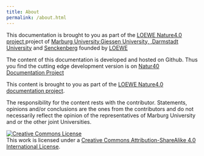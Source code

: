 ```yaml
---
title: About
permalink: /about.html
---
```


This documentation is brought to you as part of the [LOEWE Nature4.0 project ](https://www.uni-marburg.de/natur40) project of [Marburg University](https://www.uni-marburg.de/de),[Giessen University, ](https://www.uni-giessen.de/index.html),[Darmstadt University](https://www.tu-darmstadt.de/) and [Senckenberg](https://www.senckenberg.de/de/institute/sbik-f/) founded by [LOEWE](https://wissenschaft.hessen.de/wissenschaft/landesprogramm-loewe) 


The content of this documentation is developed and hosted on Github. Thus you find the cutting edge development version is on [Natur40 Documentation Project](https://https://nature40.github.io/sensor-deployment/)

This content is brought to you as part of the [LOEWE Nature4.0 documentation project](https://https://nature40.github.io/).

The responsibility for the content rests with the contributor. Statements, opinions and/or conclusions are the ones from the contributors and do not necessarily reflect the opinion of the representatives of Marburg University and or the other joint Universities.  

<a rel="license" href="http://creativecommons.org/licenses/by-sa/4.0/"><img alt="Creative Commons License" style="border-width:0" src="https://i.creativecommons.org/l/by-sa/4.0/88x31.png" /></a><br />This work is licensed under a <a rel="license" href="http://creativecommons.org/licenses/by-sa/4.0/">Creative Commons Attribution-ShareAlike 4.0 International License</a>.